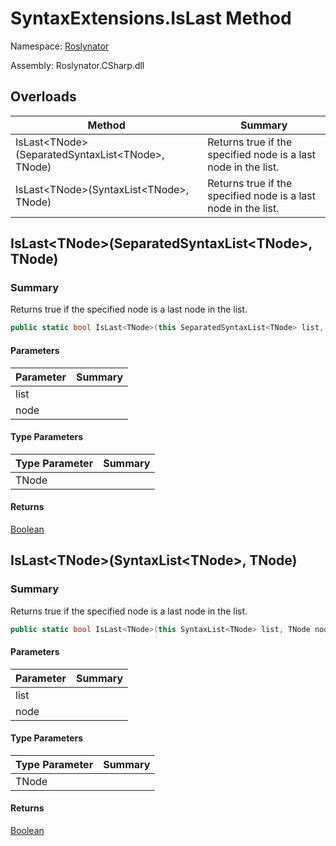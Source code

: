 # SyntaxExtensions\.IsLast Method

Namespace: [Roslynator](../../README.md)

Assembly: Roslynator\.CSharp\.dll

## Overloads

| Method | Summary |
| ------ | ------- |
| IsLast\<TNode>\(SeparatedSyntaxList\<TNode>, TNode\) | Returns true if the specified node is a last node in the list\. |
| IsLast\<TNode>\(SyntaxList\<TNode>, TNode\) | Returns true if the specified node is a last node in the list\. |

## IsLast\<TNode>\(SeparatedSyntaxList\<TNode>, TNode\)

### Summary

Returns true if the specified node is a last node in the list\.

```csharp
public static bool IsLast<TNode>(this SeparatedSyntaxList<TNode> list, TNode node) where TNode : SyntaxNode
```

#### Parameters

| Parameter | Summary |
| --------- | ------- |
| list | |
| node | |

#### Type Parameters

| Type Parameter | Summary |
| -------------- | ------- |
| TNode | |

#### Returns

[Boolean](https://docs.microsoft.com/en-us/dotnet/api/system.boolean)




## IsLast\<TNode>\(SyntaxList\<TNode>, TNode\)

### Summary

Returns true if the specified node is a last node in the list\.

```csharp
public static bool IsLast<TNode>(this SyntaxList<TNode> list, TNode node) where TNode : SyntaxNode
```

#### Parameters

| Parameter | Summary |
| --------- | ------- |
| list | |
| node | |

#### Type Parameters

| Type Parameter | Summary |
| -------------- | ------- |
| TNode | |

#### Returns

[Boolean](https://docs.microsoft.com/en-us/dotnet/api/system.boolean)




